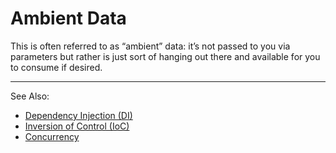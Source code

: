 # Ambient Data

This is often referred to as “ambient” data: it’s not passed to you via parameters but rather is just sort of hanging
out there and available for you to consume if desired.

---
See Also:

- [Dependency Injection (DI)](Dependency-Injection-DI.md) <!-- If context implies DI provides ambient data -->
- [Inversion of Control (IoC)](Inversion-of-Control-IoC.md)
- [Concurrency](Concurrency.md) <!-- If context implies thread-local ambient data -->